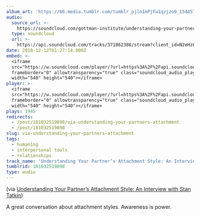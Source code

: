 ```yaml
---
album_art: 'https://66.media.tumblr.com/tumblr_pjlo1ePjFw1qzjzo9_1544578035_cover.jpg'
audio:
  source_url: >-
    https://soundcloud.com/gottman-institute/understanding-your-partners-attachment-style-an-interview-with-stan-tatkin
  type: soundcloud
  url: >-
    https://api.soundcloud.com/tracks/371862386/stream?client_id=N2eHz8D7GtXSl6fTtcGHdSJiS74xqOUI
date: 2018-12-12T01:27:14.000Z
embed: >-
  <iframe
  src="https://w.soundcloud.com/player/?url=https%3A%2F%2Fapi.soundcloud.com%2Ftracks%2F371862386&amp;visual=true&amp;liking=false&amp;sharing=false&amp;auto_play=false&amp;show_comments=false&amp;continuous_play=false&amp;origin=tumblr"
  frameborder="0" allowtransparency="true" class="soundcloud_audio_player"
  width="540" height="540"></iframe>
player: >-
  <iframe
  src="https://w.soundcloud.com/player/?url=https%3A%2F%2Fapi.soundcloud.com%2Ftracks%2F371862386&amp;visual=true&amp;liking=false&amp;sharing=false&amp;auto_play=false&amp;show_comments=false&amp;continuous_play=false&amp;origin=tumblr"
  frameborder="0" allowtransparency="true" class="soundcloud_audio_player"
  width="540" height="540"></iframe>
plays: 1945
redirects:
  - /post/181032519898/via-understanding-your-partners-attachment
  - /post/181032519898
slug: via-understanding-your-partners-attachment
tags:
  - humaning
  - interpersonal tools
  - relationships
track_name: 'Understanding Your Partner’s Attachment Style: An Interview with Stan Tatkin'
tumblrid: 181032519898
type: audio
---
```

<p>(via <a href="https://soundcloud.com/gottman-institute/understanding-your-partners-attachment-style-an-interview-with-stan-tatkin">Understanding Your Partner’s Attachment Style: An Interview with Stan Tatkin</a>)</p>

<p>A great conversation about attachment styles.  Awareness is power.</p>
